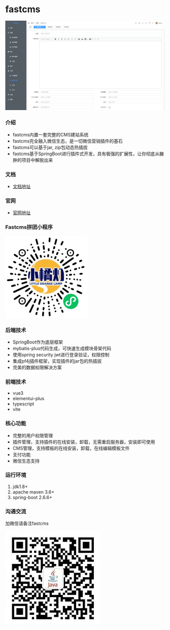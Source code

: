 # fastcms

![输入图片说明](./doc/images/fastcms.png "fastcms.png")

### 介绍
- fastcms内置一套完整的CMS建站系统
- fastcms完全融入微信生态，是一切微信营销插件的基石
- fastcms可以基于jar, zip包动态热插拔
- fastcms基于SpringBoot进行插件式开发，具有极强的扩展性，让你彻底从臃肿的项目中解脱出来

### 文档
- [文档地址](http://doc.xjd2020.com)

### 官网
- [官网地址](https://www.xjd2020.com)

### Fastcms拼团小程序
![输入图片说明](./doc/images/fastcms-pintuan.jpg "fastcms-pintuan.jpg")

### 后端技术
- SpringBoot作为底层框架
- mybatis-plus代码生成，可快速生成模块骨架代码
- 使用spring security jwt进行登录验证，权限控制
- 集成pf4j插件框架，实现插件的jar包的热插拔
- 完美的数据权限解决方案

### 前端技术
- vue3
- elementui-plus
- typescript
- vite

### 核心功能
- 完整的用户权限管理
- 插件管理，支持插件的在线安装，卸载，无需重启服务器，安装即可使用
- CMS管理，支持模板的在线安装，卸载，在线编辑模板文件
- 支付功能
- 微信生态支持

### 运行环境
1. jdk1.8+
2. apache maven 3.6+
3. spring-boot 2.6.6+

### 沟通交流
加微信请备注fastcms

![输入图片说明](./doc/images/wechat.jpg "wechat.jpg")



